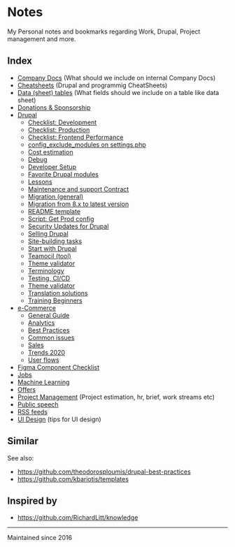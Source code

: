 # Notes

My Personal notes and bookmarks regarding Work, Drupal, Project management and more.

## Index

- [Company Docs](docs.md) (What should we include on internal Company Docs)
- [Cheatsheets](cheatsheets.md) (Drupal and programmig CheatSheets)
- [Data (sheet) tables](data.md) (What fields should we include on a table like data sheet)
- [Donations & Sponsorship](donations.md)
- [Drupal](drupal)
  - [Checklist: Development](drupal/checklist-development.md)
  - [Checklist: Production](drupal/checklist-production.md)
  - [Checklist: Frontend Performance](drupal/checklist-frontend-performance.md)
  - [config_exclude_modules on settings.php](drupal/config-exclude-modules.md)
  - [Cost estimation](drupal/cost.md)
  - [Debug](drupal/debug)
  - [Developer Setup](drupal/developer-setup.md)
  - [Favorite Drupal modules](drupal/favorites.md)
  - [Lessons](drupal/lessons.md)
  - [Maintenance and support Contract](drupal/contract.md)
  - [Migration (general)](drupal/migration.md)
  - [Migration from 8.x to latest version](drupal/migration-8-plus.md)
  - [README template](drupal/readme-template.md)
  - [Script: Get Prod config](drupal/script-get-prod-config.md)
  - [Security Updates for Drupal](drupal/security-updates.md)
  - [Selling Drupal](drupal/selling-drupal)
  - [Site-building tasks](drupal/site-building.md)
  - [Start with Drupal](drupal/start-drupal.md)
  - [Teamocil (tool)](drupal/teamocil.md)
  - [Theme validator](drupal/theme-validator.md)
  - [Terminology](drupal/terminology.md)
  - [Testing, CI/CD](drupal/testing)
  - [Theme validator](drupal/theme-validator.md)
  - [Translation solutions](drupal/translations.md)
  - [Training Beginners](drupal/training-beginners.md)
- [e-Commerce](commerce)
  - [General Guide](commerce/general.md)
  - [Analytics](commerce/analytics.md)
  - [Best Practices](commerce/best_practices.md)
  - [Common issues](commerce/issues.md)
  - [Sales](commerce/sales.md)
  - [Trends 2020](commerce/trends.md)
  - [User flows](commerce/flows.md)
- [Figma Component Checklist](design/figma)
- [Jobs](jobs.md)
- [Machine Learning](machine-learning.md)
- [Offers](offers.md)
- [Project Management](pm.md) (Project estimation, hr, brief, work streams etc)
- [Public speech](public-speech.md)
- [RSS feeds](rss.md)
- [UI Design](design/ui) (tips for UI design)

## Similar

See also:

- <https://github.com/theodorosploumis/drupal-best-practices>
- <https://github.com/kbariotis/templates>

## Inspired by

- <https://github.com/RichardLitt/knowledge>

---

Maintained since 2016
